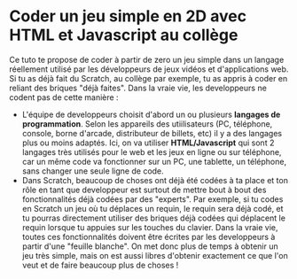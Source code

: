 # Coder un jeu simple en 2D avec HTML et Javascript au collège

Ce tuto te propose de coder à partir de zero un jeu simple dans un langage réellement utilisé par les développeurs de jeux vidéos et d'applications web. Si tu as déjà fait du Scratch, au collège par exemple, tu as appris à coder en reliant des briques "déjà faites". Dans la vraie vie, les developpeurs ne codent pas de cette manière : 
* L'équipe de developpeurs choisit d'abord un ou plusieurs **langages de programmation**. Selon les appareils des utiilisateurs (PC, téléphone, console, borne d'arcade, distributeur de billets, etc) il y a des langages plus ou moins adaptés. Ici, on va utiliser **HTML/Javascript** qui sont 2 langages très utilisés pour le web et les jeux en ligne ou sur téléphone, car un même code va fonctionner sur un PC, une tablette, un téléphone, sans changer une seule ligne de code.
* Dans Scratch, beaucoup de choses ont déjà été codées à ta place et ton rôle en tant que developpeur est surtout de mettre bout à bout des fonctionnalités déjà codées par des "experts". Par exemple, si tu codes en Scratch un jeu où tu déplaces un requin, le requin sera déjà codé, et tu pourras directement utiliser des briques déjà codées qui déplacent le requin lorsque tu appuies sur les touches du clavier. Dans la vraie vie, toutes ces fonctionnalités doivent être écrites par les developpeurs à partir d'une "feuille blanche". On met donc plus de temps à obtenir un jeu très simple, mais on est aussi libres d'obtenir exactement ce que l'on veut et de faire beaucoup plus de choses !


